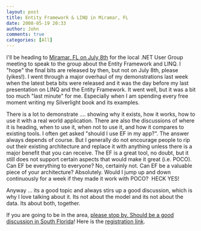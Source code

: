 ```yaml
---
layout: post
title: Entity Framework & LINQ in Miramar, FL
date: 2008-05-19 20:33
author: John
comments: true
categories: [All]
---
```

<p>I'll be heading to <a href="http://fladotnet.com/">Miramar, FL on July 8th</a> for the local .NET User Group meeting to speak to the group about the Entity Framework and LINQ. I "hope" the final bits are released by then, but not on July 8th, please (yikes!). I went through a major overhaul of my demonstrations last week when the latest beta bits were released and it was the day before my last presentation on LINQ and the Entity Framework. It went well, but it was a bit too much "last minute" for me. Especially when I am spending every free moment writing my Silverlight book and its examples.</p> <p>There is a lot to demonstrate .... showing why it exists, how it works, how to use it with a real world application. There are also the discussions of where it is heading, when to use it, when not to use it, and how it compares to existing tools. I often get asked "should I use EF in my app?". The answer always depends of course. But I generally do not encourage people to rip out their existing architecture and replace it with anything unless there is a major benefit that you can receive. The EF is a great tool, no doubt, but it still does not support certain aspects that would make it great (i.e. POCO). Can EF be everything to everyone? No, certainly not. Can EF be a valuable piece of your architecture? Absolutely. Would I jump up and down continuously for a week if they made it work with POCO?&nbsp; HECK YES!</p> <p>Anyway ... its a good topic and always stirs up a good discussion, which is why I love talking about it. Its not about the model and its not about the data. Its about both, together.</p> <p>If you are going to be in the area, <a href="http://fladotnet.com/">please stop by. Should be a good discussion in South Florida</a>! Here is the <a href="http://www.fladotnet.com/Reg.aspx?EventID=306">registration link</a>.</p>

